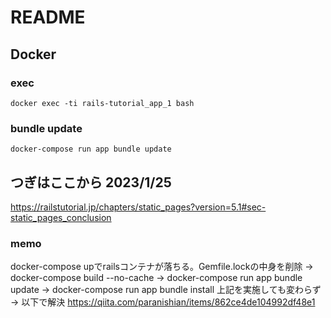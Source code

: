 # README

## Docker
### exec
```docker exec -ti rails-tutorial_app_1 bash```
### bundle update
```docker-compose run app bundle update```
## つぎはここから 2023/1/25
https://railstutorial.jp/chapters/static_pages?version=5.1#sec-static_pages_conclusion
### memo
docker-compose upでrailsコンテナが落ちる。Gemfile.lockの中身を削除 -> docker-compose build --no-cache -> docker-compose run app bundle update -> docker-compose run app bundle install
上記を実施しても変わらず
-> 以下で解決
https://qiita.com/paranishian/items/862ce4de104992df48e1